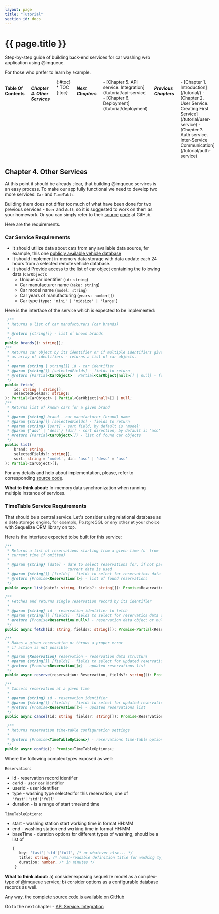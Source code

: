 ```yaml
---
layout: page
title: "Tutorial"
section_id: docs
---
```


<div class="content">
    <div class="special-title centered-text">
        <i class="icon-book goldenrod-text"></i>
        <h1>{{ page.title }}</h1>
        <p>
            Step-by-step guide of building back-end services for car washing
            web application using @imqueue.
        </p>
        <p>
         For those who prefer to learn by example.
        </p>
        <p class="shortline"></p>
        <div class="spacing"></div>
    </div>
</div>
<div class="large-3 columns right panel radius toc" markdown="1">
<h4>Table Of Contents</h4>
<h5>Chapter 4. Other Services</h5>
{:#toc}
* TOC
{:toc}

<h5>Next Chapters</h5>
<div markdown="1">
 - [Chapter 5. API service. Integration](/tutorial/api-service)
 - [Chapter 6. Deployment](/tutorial/deployment)
</div>

<h5>Previous Chapters</h5>
<div markdown="1">
 - [Chapter 1. Introduction](/tutorial/)
 - [Chapter 2. User Service. Creating First Service](/tutorial/user-service)
 - [Chapter 3. Auth service. Inter-Service Communication](/tutorial/auth-service)
</div>
</div>

<h2>Chapter 4. Other Services</h2>

At this point it should be already clear, that building @imqueue
services is an easy process. To make our app fully functional we need
to develop two more services: `Car` and `TimeTable`.

Building them does not differ too much of what have been done for two
previous services - `User` and `Auth`, so it is suggested to work on
them as your homework. Or you can simply refer to their
[source](https://github.com/imqueue-sandbox/car)
[code](https://github.com/imqueue-sandbox/time-table) at GitHub.

Here are the requirements.

### Car Service Requirements

- It should utilize data about cars from any available data source, for
  example, this one [publicly available vehicle database](https://www.fueleconomy.gov/feg/ws/index.shtml)
- It should implement in-memory data storage with data update each 24
  hours from a selected remote vehicle database.
- It should Provide access to the list of car object containing the
  following data (`CarObject`):
  * Unique car identifier (`id: string`)
  * Car manufacturer name (`make: string`)
  * Car model name (`model: string`)
  * Car years of manufacturing (`years: number[]`)
  * Car type (`type: 'mini' | 'midsize' | 'large'`)

Here is the interface of the service which is expected to be implemented:

~~~typescript
 /**
 * Returns a list of car manufacturers (car brands)
 *
 * @return {string[]} - list of known brands
 */
public brands(): string[];
/**
 * Returns car object by its identifier or if multiple identifiers given
 * as array of identifiers - returns a list of car objects.
 *
 * @param {string | string[]} id - car identifier
 * @param {string[]} [selectedFields] - fields to return
 * @return {Partial<CarObject> | Partial<CarObject|null>[] | null} - found object or null otherwise
 */
public fetch(
    id: string | string[],
    selectedFields?: string[]
): Partial<CarObject> | Partial<CarObject|null>[] | null;
/**
 * Returns list of known cars for a given brand
 *
 * @param {string} brand - car manufacturer (brand) name
 * @param {string[]} [selectedFields] - fields to return
 * @param {string} [sort] - sort field, by default is 'model'
 * @param {'asc' | 'desc'} [dir] - sort direction, by default is 'asc' - ascending
 * @return {Partial<CarObject>[]} - list of found car objects
 */
public list(
    brand: string,
    selectedFields?: string[],
    sort: string = 'model', dir: 'asc' | 'desc' = 'asc'
): Partial<CarObject>[];
~~~

For any details and help about implementation, please, refer to
corresponding [source code](https://github.com/imqueue-sandbox/car).

**What to think about:** In-memory data synchronization when running
multiple instance of services.

### TimeTable Service Requirements

That should be a central service. Let's consider using relational
database as a data storage engine, for example, PostgreSQL or any other
at your choice with Sequelize ORM library on top.

Here is the interface expected to be built for this service:

~~~typescript
/**
 * Returns a list of reservations starting from a given time (or from
 * current time if omitted)
 *
 * @param {string} [date] - date to select reservations for, if not passed
 *                          current date is used
 * @param {string[]} [fields] - fields to select for reservations data list
 * @return {Promise<Reservation[]>} - list of found reservations
 */
public async list(date?: string, fields?: string[]): Promise<Reservation[]>;

/**
 * Fetches and returns single reservation record by its identifier
 *
 * @param {string} id - reservation identifier to fetch
 * @param {string[]} [fields] - fields to select for reservation data object
 * @return {Promise<Reservation|null>} - reservation data object or null if not found
 */
public async fetch(id: string, fields?: string[]): Promise<Partial<Reservation>|null>;

/**
 * Makes a given reservation or throws a proper error
 * if action is not possible
 *
 * @param {Reservation} reservation - reservation data structure
 * @param {string[]} [fields] - fields to select for updated reservations list
 * @return {Promise<Reservation[]>} - updated reservations list
 */
public async reserve(reservation: Reservation, fields?: string[]): Promise<Reservation[]>;

/**
 * Cancels reservation at a given time
 *
 * @param {string} id - reservation identifier
 * @param {string[]} [fields] - fields to select for updated reservations list
 * @return {Promise<Reservation[]>} - updated reservations list
 */
public async cancel(id: string, fields?: string[]): Promise<Reservation[]>;

 /**
 * Returns reservation time-table configuration settings
 *
 * @return {Promise<TimeTableOptions>} - reservations time-table options
 */
public async config(): Promise<TimeTableOptions>;
~~~

Where the following complex types exposed as well:

`Reservation`:
 - id - reservation record identifier
 - carId - user car identifier
 - userId - user identifier
 - type - washing type selected for this reservation, one of `'fast'|'std'|'full'`
 - duration - is a range of start time/end time

`TimeTableOptions`:
 - start - washing station start working time in format HH:MM
 - end - washing station end working time in format HH:MM
 - baseTime - duration options for different types of washing, should be a list of
   ```typescript
   {
      key: 'fast'|'std'|'full', /* or whatever else... */
      title: string, /* human-readable definition title for washing type */
      duration: number, /* in minutes */
    }
    ```


**What to think about:** a) consider exposing sequelize model as a complex-type
of @imqueue service; b) consider options as a configurable database records
as well.

Any way, the [complete source code is available on GitHub](https://github.com/imqueue-sandbox/time-table)

Go to the next chapter - [API Service. Integration](/tutorial/api-service)
